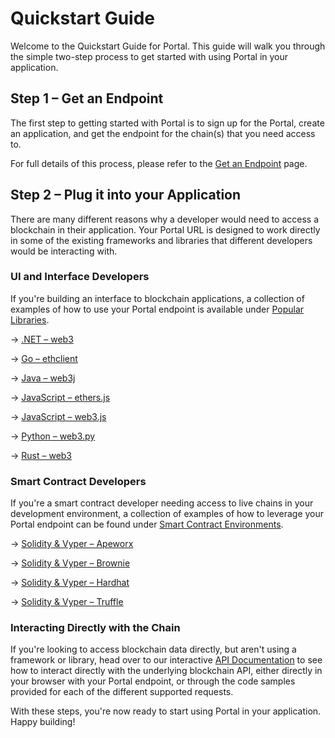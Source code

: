 # Quickstart Guide

Welcome to the Quickstart Guide for Portal. This guide will walk you through the simple two-step process to get started with using Portal in your application.

## Step 1 – Get an Endpoint

The first step to getting started with Portal is to sign up for the Portal, create an application, and get the endpoint for the chain(s) that you need access to.

For full details of this process, please refer to the [Get an Endpoint](url) page.

## Step 2 – Plug it into your Application

There are many different reasons why a developer would need to access a blockchain in their application. Your Portal URL is designed to work directly in some of the existing frameworks and libraries that different developers would be interacting with.

### UI and Interface Developers

If you're building an interface to blockchain applications, a collection of examples of how to use your Portal endpoint is available under [Popular Libraries](https://docs.pokt.network/api-docs/).

&rarr; [.NET – web3](url)

&rarr; [Go – ethclient](url)

&rarr; [Java – web3j](url)

&rarr; [JavaScript – ethers.js](url)

&rarr; [JavaScript – web3.js](url)

&rarr; [Python – web3.py](url)

&rarr; [Rust – web3](url)


### Smart Contract Developers

If you're a smart contract developer needing access to live chains in your development environment, a collection of examples of how to leverage your Portal endpoint can be found under [Smart Contract Environments](url).

&rarr; [Solidity & Vyper – Apeworx](url)

&rarr; [Solidity & Vyper – Brownie](url)

&rarr; [Solidity & Vyper – Hardhat](url)

&rarr; [Solidity & Vyper – Truffle](url)

### Interacting Directly with the Chain

If you're looking to access blockchain data directly, but aren't using a framework or library, head over to our interactive [API Documentation](https://docs.pokt.network/api-docs/) to see how to interact directly with the underlying blockchain API, either directly in your browser with your Portal endpoint, or through the code samples provided for each of the different supported requests.

With these steps, you're now ready to start using Portal in your application. Happy building!
